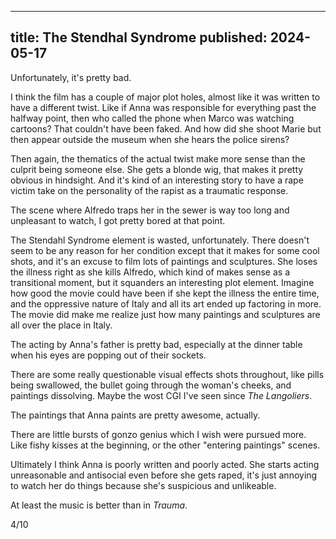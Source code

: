 ----
title: The Stendhal Syndrome
published: 2024-05-17
----

Unfortunately, it's pretty bad.

I think the film has a couple of major plot holes, almost like it was written to have a different twist. Like if Anna was responsible for everything past the halfway point, then who called the phone when Marco was watching cartoons? That couldn't have been faked. And how did she shoot Marie but then appear outside the museum when she hears the police sirens?

Then again, the thematics of the actual twist make more sense than the culprit being someone else. She gets a blonde wig, that makes it pretty obvious in hindsight. And it's kind of an interesting story to have a rape victim take on the personality of the rapist as a traumatic response.

The scene where Alfredo traps her in the sewer is way too long and unpleasant to watch, I got pretty bored at that point.

The Stendahl Syndrome element is wasted, unfortunately. There doesn't seem to be any reason for her condition except that it makes for some cool shots, and it's an excuse to film lots of paintings and sculptures. She loses the illness right as she kills Alfredo, which kind of makes sense as a transitional moment, but it squanders an interesting plot element. Imagine how good the movie could have been if she kept the illness the entire time, and the oppressive nature of Italy and all its art ended up factoring in more. The movie did make me realize just how many paintings and sculptures are all over the place in Italy.

The acting by Anna's father is pretty bad, especially at the dinner table when his eyes are popping out of their sockets.

There are some really questionable visual effects shots throughout, like pills being swallowed, the bullet going through the woman's cheeks, and paintings dissolving. Maybe the wost CGI I've seen since _The Langoliers_.

The paintings that Anna paints are pretty awesome, actually.

There are little bursts of gonzo genius which I wish were pursued more. Like fishy kisses at the beginning, or the other "entering paintings" scenes.

Ultimately I think Anna is poorly written and poorly acted. She starts acting unreasonable and antisocial even before she gets raped, it's just annoying to watch her do things because she's suspicious and unlikeable.

At least the music is better than in _Trauma_.

4/10
